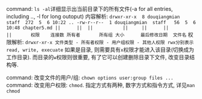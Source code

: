 command: `ls -al`详细显示出当前目录下的所有文件(-a for all entries, including .*.*, -l for long outoput)
	内容解析: 
	```
	drwxr-xr-x  8 douqiangmian  staff  272  5  6 10:22 ..
	-rw-r--r--  1 douqiangmian  staff   56  5  6 10:48 chapter5.md
		||		||	||			 ||		||		||			||		
		权限	  连接数 所有者		所有组	大小		最后修改日期	文件名
	```
	权限解析:
	```
	drwxr-xr-x
	文件类型 - 所有者权限 - 用户组权限 - 其他人权限
	rwx分别表示read, write, execuate
	```
	如果是目录, 则需要具有`x`权限才能进入该目录(切换成为工作目录). 而目录的`w`权限则很重要, 有了它可以创建删除目录下文件, 改变目录结构等. 

command: 改变文件的用户/组: `chown options user:group files ...`
command: 改变用户权限: `chmod`. 指定方式有两种, 数字方式和指令方式, 详见`man chmod`